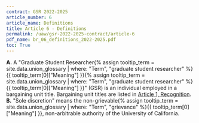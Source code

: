 ```yaml
---
contract: GSR 2022-2025
article_number: 6
article_name: Definitions
title: Article 6 - Definitions
permalink: /uaw/gsr-2022-2025-contract/article-6
pdf_name: br_06_definitions_2022-2025.pdf
toc: True
---
```



<div class="lvl1"><b>A.</b> A "<span class="tooltip"><span class="tooltip">Graduate Student Researcher<span class="tooltip-text">{% assign tooltip_term = site.data.union_glossary | where: "Term", "graduate student researcher" %}{{ tooltip_term[0]["Meaning"] }}</span></span><span class="tooltip-text">{% assign tooltip_term = site.data.union_glossary | where: "Term", "graduate student researcher" %}{{ tooltip_term[0]["Meaning"] }}</span></span>" (GSR) is an individual employed in a bargaining unit title. Bargaining unit titles are listed in <a href="/uaw/gsr-2022-2025-contract/article-1">Article 1, Recognition</a>.</div>
<div class="lvl1"><b>B.</b> "Sole discretion" means the non-<span class="tooltip">grievable<span class="tooltip-text">{% assign tooltip_term = site.data.union_glossary | where: "Term", "grievance" %}{{ tooltip_term[0]["Meaning"] }}</span></span>, non-arbitrable authority of the University of California.</div>

